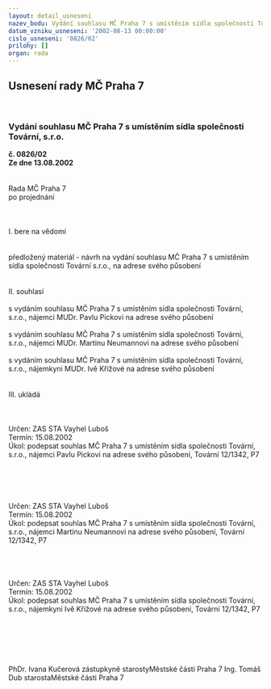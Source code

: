 ```yaml
---
layout: detail_usneseni
nazev_bodu: Vydání souhlasu MČ Praha 7 s umístěním sídla společnosti Tovární, s.r.o.
datum_vzniku_usneseni: '2002-08-13 00:00:00'
cislo_usneseni: '0826/02'
prilohy: []
organ: rada
---
```

<div id="ucUsn_pList" class="usn">
	<span><h2>Usnesení rady MČ Praha 7 </h2>
<br></span><div class="standBody">
<span><h3>Vydání souhlasu MČ Praha 7 s umístěním sídla společnosti Tovární, s.r.o.</h3></span><div class="center">
		<strong>č. 0826/02</strong><br>
	</div>
<div class="center">
		<strong>Ze dne 13.08.2002</strong><br><br>
	</div>
<br>Rada MČ Praha 7<br>po projednání<br><br><br><br>I.	bere na vědomí<br><br> <br>předložený materiál - návrh na vydání souhlasu MČ Praha 7 s umístěním sídla společnosti Tovární s.r.o., na adrese svého působení<br><br><br>II.	souhlasí <br><br>s vydáním souhlasu MČ Praha 7 s umístěním sídla společnosti Tovární, s.r.o., nájemci MUDr. Pavlu Pickovi na adrese svého působení<br><br>s vydáním souhlasu MČ Praha 7 s umístěním sídla společnosti Tovární, s.r.o., nájemci MUDr. Martinu Neumannovi na adrese svého působení<br><br>s vydáním souhlasu MČ Praha 7 s umístěním sídla společnosti Tovární, s.r.o., nájemkyni MUDr. Ivě Křížové na adrese svého působení<br><br><br>III.	ukládá <br><br><br> <br>Určen:	ZAS STA Vayhel Luboš<br>Termín: 15.08.2002<br>Úkol:	podepsat souhlas MČ Praha 7 s umístěním sídla společnosti Tovární, s.r.o., nájemci Pavlu Pickovi na adrese svého působení, Tovární 12/1342, P7<br> <br><br><br><br> <br>Určen:	ZAS STA Vayhel Luboš<br>Termín: 15.08.2002<br>Úkol:	podepsat souhlas MČ Praha 7 s umístěním sídla společnosti Tovární, s.r.o., nájemci Martinu Neumannovi na adrese svého působení, Tovární 12/1342, P7<br> <br><br><br> <br>Určen:	ZAS STA Vayhel Luboš<br>Termín: 15.08.2002<br>Úkol:	podepsat souhlas MČ Praha 7 s umístěním sídla společnosti Tovární, s.r.o., nájemkyni Ivě Křížové na adrese svého působení, Tovární 12/1342, P7<br> <br><br><br><br> <br>	<br>PhDr. Ivana Kučerová zástupkyně starostyMěstské části Praha 7	Ing. Tomáš Dub starostaMěstské části Praha 7<br>	<br><br>
</div>
</div>